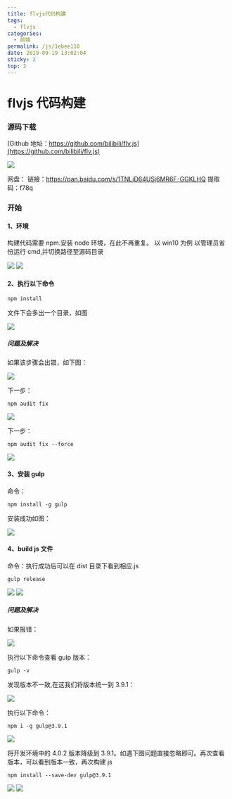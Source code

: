 ```yaml
---
title: flvjs代码构建
tags:
  - flvjs
categories:
  - 前端
permalink: /js/1ebee110
date: 2019-09-19 13:02:04
sticky: 2
top: 2
---
```


# flvjs 代码构建

### 源码下载

[Github 地址：https://github.com/bilibili/flv.js](https://github.com/bilibili/flv.js)

![](https://cdn.jsdelivr.net/gh/xxmys/image/img/202408090912908.png)

网盘：
链接：https://pan.baidu.com/s/1TNLiD64USj6MR6F-GGKLHQ
提取码：f78q

### 开始

#### 1、环境

构建代码需要 npm.安装 node 环境，在此不再重复。
以 win10 为例
以管理员省份运行 cmd,并切换路径至源码目录

![](https://cdn.jsdelivr.net/gh/xxmys/image/img/202408090912993.png)
![](https://cdn.jsdelivr.net/gh/xxmys/image/img/202408090912889.png)

#### 2、执行以下命令

```
npm install
```

文件下会多出一个目录，如图

![](https://cdn.jsdelivr.net/gh/xxmys/image/img/202408090913344.png)

##### 问题及解决

如果该步骤会出错，如下图：

![](https://cdn.jsdelivr.net/gh/xxmys/image/img/202408090913691.png)

下一步：

```
npm audit fix
```

![](https://cdn.jsdelivr.net/gh/xxmys/image/img/202408090913206.png)

下一步：

```
npm audit fix --force
```

![](https://cdn.jsdelivr.net/gh/xxmys/image/img/202408090914267.png)

#### 3、安装 gulp

命令：

```
npm install -g gulp
```

安装成功如图：

![](https://cdn.jsdelivr.net/gh/xxmys/image/img/202408090914250.png)

#### 4、build js 文件

命令：执行成功后可以在 dist 目录下看到相应.js

```
gulp release
```

![](https://cdn.jsdelivr.net/gh/xxmys/image/img/202408090914530.png)
![](https://cdn.jsdelivr.net/gh/xxmys/image/img/202408090914200.png)

##### 问题及解决

如果报错：

![](https://cdn.jsdelivr.net/gh/xxmys/image/img/202408090915662.png)

执行以下命令查看 gulp 版本：

```
gulp -v
```

发现版本不一致,在这我们将版本统一到 3.9.1：

![](https://cdn.jsdelivr.net/gh/xxmys/image/img/202408090915086.png)

执行以下命令：

```
npm i -g gulp@3.9.1
```

![](https://cdn.jsdelivr.net/gh/xxmys/image/img/202408090915358.png)

将开发环境中的 4.0.2 版本降级到 3.9.1。如遇下图问题直接忽略即可。再次查看版本，可以看到版本一致，再次构建 js

```
npm install --save-dev gulp@3.9.1
```

![](https://cdn.jsdelivr.net/gh/xxmys/image/img/202408090915810.png)
![](https://cdn.jsdelivr.net/gh/xxmys/image/img/202408090915370.png)
